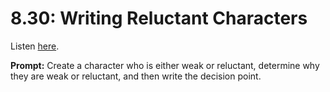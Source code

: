 # 8.30: Writing Reluctant Characters 

Listen [here](http://www.writingexcuses.com/2013/07/28/writing-excuses-8-30-writing-reluctant-characters/). 

**Prompt:** Create a character who is either weak or reluctant, determine why they are weak or reluctant, and then write the decision point.